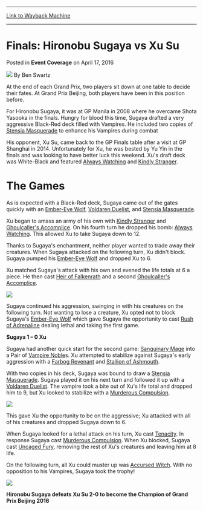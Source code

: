 
---
[Link to Wayback Machine](https://web.archive.org/web/20160422064916/http://magic.wizards.com/en/events/coverage/gpbei16/finals-hironobu-sugaya-vs-xu-su-2016-04-17)

[_metadata_:author]:- "Ben Swartz"
[_metadata_:description]:- "At the end of each Grand Prix, two players sit down at one table to decide their fates. At Grand Prix Beijing, both players have been in this position before."
[_metadata_:generator]:- "Drupal 7 (http://drupal.org)"
[_metadata_:node]:- "1017511"
[_metadata_:publish_date]:- "2016-04-17"
[_metadata_:source]:- "div-main-content"
[_metadata_:title]:- "Finals: Hironobu Sugaya vs Xu Su"
[_metadata_:wayback_capture_timestamp]:- "2016-04-22 06:49:16"
[_metadata_:wayback_raw_url]:- "https://web.archive.org/web/20160422064916id_/http://magic.wizards.com/en/events/coverage/gpbei16/finals-hironobu-sugaya-vs-xu-su-2016-04-17"
[_metadata_:wayback_url]:- "http://magic.wizards.com/en/events/coverage/gpbei16/finals-hironobu-sugaya-vs-xu-su-2016-04-17"
---


Finals: Hironobu Sugaya vs Xu Su
================================



 Posted in **Event Coverage**
 on April 17, 2016 






![](https://media.magic.wizards.com/styles/auth_small/public/images/person/benswa-author.jpg)
By Ben Swartz











At the end of each Grand Prix, two players sit down at one table to decide their fates. At Grand Prix Beijing, both players have been in this position before.


For Hironobu Sugaya, it was at GP Manila in 2008 where he overcame Shota Yasooka in the finals. Hungry for blood this time, Sugaya drafted a very aggressive Black-Red deck filled with Vampires. He included two copies of [Stensia Masquerade](http://gatherer.wizards.com/Pages/Card/Details.aspx?name=Stensia+Masquerade) to enhance his Vampires during combat


His opponent, Xu Su, came back to the GP Finals table after a visit at GP Shanghai in 2014. Unfortunately for Xu, he was bested by Yu Yin in the finals and was looking to have better luck this weekend. Xu's draft deck was White-Black and featured [Always Watching](http://gatherer.wizards.com/Pages/Card/Details.aspx?name=Always+Watching) and [Kindly Stranger](http://gatherer.wizards.com/Pages/Card/Details.aspx?name=Kindly+Stranger).


The Games
=========


As is expected with a Black-Red deck, Sugaya came out of the gates quickly with an [Ember-Eye Wolf](http://gatherer.wizards.com/Pages/Card/Details.aspx?name=Ember-Eye+Wolf), [Voldaren Duelist](http://gatherer.wizards.com/Pages/Card/Details.aspx?name=Voldaren+Duelist), and [Stensia Masquerade](http://gatherer.wizards.com/Pages/Card/Details.aspx?name=Stensia+Masquerade).


Xu began to amass an army of his own with [Kindly Stranger](http://gatherer.wizards.com/Pages/Card/Details.aspx?name=Kindly+Stranger) and [Ghoulcaller's Accomplice](http://gatherer.wizards.com/Pages/Card/Details.aspx?name=Ghoulcaller%27s+Accomplice). On his fourth turn he dropped his bomb: [Always Watching](http://gatherer.wizards.com/Pages/Card/Details.aspx?name=Always+Watching). This allowed Xu to take Sugaya down to 12.


Thanks to Sugaya's enchantment, neither player wanted to trade away their creatures. When Sugaya attacked on the following turn, Xu didn't block. Sugaya pumped his [Ember-Eye Wolf](http://gatherer.wizards.com/Pages/Card/Details.aspx?name=Ember-Eye+Wolf) and dropped Xu to 6.


Xu matched Sugaya's attack with his own and evened the life totals at 6 a piece. He then cast [Heir of Falkenrath](http://gatherer.wizards.com/Pages/Card/Details.aspx?name=Heir+of+Falkenrath) and a second [Ghoulcaller's Accomplice](http://gatherer.wizards.com/Pages/Card/Details.aspx?name=Ghoulcaller%27s+Accomplice).



![](https://media.wizards.com/2016/events/gpbei16/gpBeijing16_FinalsFMXu.jpg)


Sugaya continued his aggression, swinging in with his creatures on the following turn. Not wanting to lose a creature, Xu opted not to block Sugaya's [Ember-Eye Wolf](http://gatherer.wizards.com/Pages/Card/Details.aspx?name=Ember-Eye+Wolf) which gave Sugaya the opportunity to cast [Rush of Adrenaline](http://gatherer.wizards.com/Pages/Card/Details.aspx?name=Rush+of+Adrenaline) dealing lethal and taking the first game.



**Sugaya 1 – 0 Xu**



Sugaya had another quick start for the second game: [Sanguinary Mage](http://gatherer.wizards.com/Pages/Card/Details.aspx?name=Sanguinary+Mage) into a Pair of [Vampire Noble](http://gatherer.wizards.com/Pages/Card/Details.aspx?name=Vampire+Noble)s. Xu attempted to stabilize against Sugaya's early aggression with a [Farbog Revenant](http://gatherer.wizards.com/Pages/Card/Details.aspx?name=Farbog+Revenant) and [Stallion of Ashmouth](http://gatherer.wizards.com/Pages/Card/Details.aspx?name=Stallion+of+Ashmouth).


With two copies in his deck, Sugaya was bound to draw a [Stensia Masquerade](http://gatherer.wizards.com/Pages/Card/Details.aspx?name=Stensia+Masquerade). Sugaya played it on his next turn and followed it up with a [Voldaren Duelist](http://gatherer.wizards.com/Pages/Card/Details.aspx?name=Voldaren+Duelist). The vampire took a bite out of Xu's life total and dropped him to 9, but Xu looked to stabilize with a [Murderous Compulsion](http://gatherer.wizards.com/Pages/Card/Details.aspx?name=Murderous+Compulsion).



![](https://media.wizards.com/2016/events/gpbei16/gpBeijing16_FinalsFMSugaya3.jpg)


This gave Xu the opportunity to be on the aggressive; Xu attacked with all of his creatures and dropped Sugaya down to 6.


When Sugaya looked for a lethal attack on his turn, Xu cast [Tenacity](http://gatherer.wizards.com/Pages/Card/Details.aspx?name=Tenacity). In response Sugaya cast [Murderous Compulsion](http://gatherer.wizards.com/Pages/Card/Details.aspx?name=Murderous+Compulsion). When Xu blocked, Sugaya cast [Uncaged Fury](http://gatherer.wizards.com/Pages/Card/Details.aspx?name=Uncaged+Fury), removing the rest of Xu's creatures and leaving him at 8 life.


On the following turn, all Xu could muster up was [Accursed Witch](http://gatherer.wizards.com/Pages/Card/Details.aspx?name=Accursed+Witch). With no opposition to his Vampires, Sugaya took the trophy!



![](https://media.wizards.com/2016/events/gpbei16/gpBeijing16_FinalsFMSugaya2.jpg)



**Hironobu Sugaya defeats Xu Su 2-0 to become the Champion of Grand Prix Beijing 2016**








